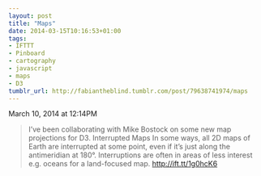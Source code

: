 ```yaml
---
layout: post
title: "Maps"
date: 2014-03-15T10:16:53+01:00
tags:
- IFTTT
- Pinboard
- cartography
- javascript
- maps
- D3
tumblr_url: http://fabiantheblind.tumblr.com/post/79638741974/maps
---
```

March 10, 2014 at 12:14PM
> I’ve been collaborating with Mike Bostock on some new map projections for D3.
> Interrupted Maps
> In some ways, all 2D maps of Earth are interrupted at some point, even if it’s just along the antimeridian at 180°. Interruptions are often in areas of less interest e.g. oceans for a land-focused map.  http://ift.tt/1g0hcK6

